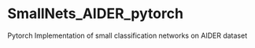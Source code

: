 # SmallNets_AIDER_pytorch
 Pytorch Implementation of small classification networks on AIDER dataset

